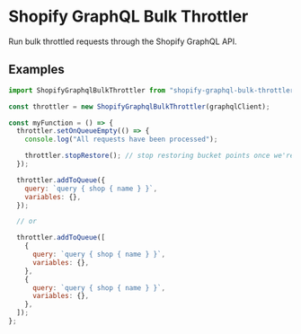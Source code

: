 # Shopify GraphQL Bulk Throttler

Run bulk throttled requests through the Shopify GraphQL API.

## Examples

```js
import ShopifyGraphqlBulkThrottler from "shopify-graphql-bulk-throttler";

const throttler = new ShopifyGraphqlBulkThrottler(graphqlClient);

const myFunction = () => {
  throttler.setOnQueueEmpty(() => {
    console.log("All requests have been processed");

    throttler.stopRestore(); // stop restoring bucket points once we're finished
  });

  throttler.addToQueue({
    query: `query { shop { name } }`,
    variables: {},
  });

  // or

  throttler.addToQueue([
    {
      query: `query { shop { name } }`,
      variables: {},
    },
    {
      query: `query { shop { name } }`,
      variables: {},
    },
  ]);
};
```
